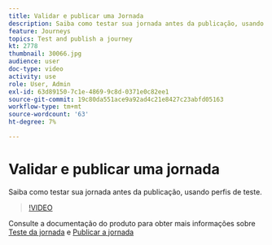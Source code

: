 ```yaml
---
title: Validar e publicar uma Jornada
description: Saiba como testar sua jornada antes da publicação, usando perfis de teste.
feature: Journeys
topics: Test and publish a journey
kt: 2778
thumbnail: 30066.jpg
audience: user
doc-type: video
activity: use
role: User, Admin
exl-id: 63d89150-7c1e-4869-9c8d-0371e0c82ee1
source-git-commit: 19c80da551ace9a92ad4c21e8427c23abfd05163
workflow-type: tm+mt
source-wordcount: '63'
ht-degree: 7%

---
```


# Validar e publicar uma jornada

Saiba como testar sua jornada antes da publicação, usando perfis de teste.

>[!VIDEO](https://video.tv.adobe.com/v/30066?quality=12)

Consulte a documentação do produto para obter mais informações sobre [Teste da jornada](https://experienceleague.adobe.com/docs/journeys/using/building-journeys/testing-the-journey.html)
e [Publicar a jornada](https://experienceleague.adobe.com/docs/journeys/using/building-journeys/publishing-the-journey.html)
